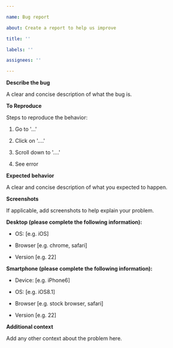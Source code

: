```yaml
---

name: Bug report

about: Create a report to help us improve

title: ''

labels: ''

assignees: ''

---
```


**Describe the bug**

A clear and concise description of what the bug is.

**To Reproduce**

Steps to reproduce the behavior:

1. Go to '...'

2. Click on '....'

3. Scroll down to '....'

4. See error

**Expected behavior**

A clear and concise description of what you expected to happen.

**Screenshots**

If applicable, add screenshots to help explain your problem.

**Desktop (please complete the following information):**

 - OS: [e.g. iOS]

 - Browser [e.g. chrome, safari]

 - Version [e.g. 22]

**Smartphone (please complete the following information):**

 - Device: [e.g. iPhone6]

 - OS: [e.g. iOS8.1]

 - Browser [e.g. stock browser, safari]

 - Version [e.g. 22]

**Additional context**

Add any other context about the problem here.

